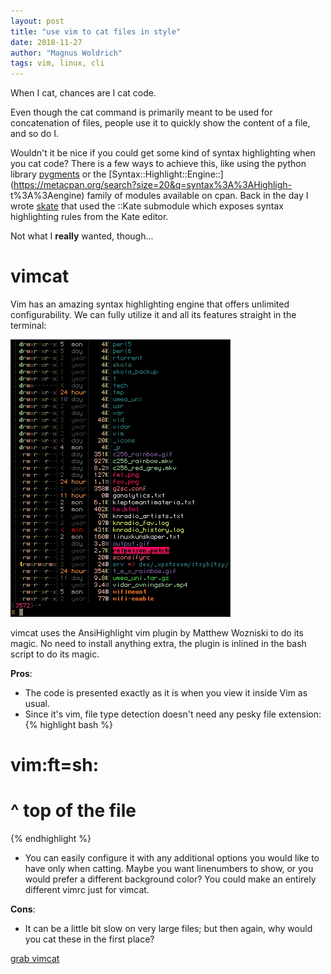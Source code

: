 ```yaml
---
layout: post
title: "use vim to cat files in style"
date: 2018-11-27
author: "Magnus Woldrich"
tags: vim, linux, cli
---
```


When I cat, chances are I cat code.

Even though the cat command is primarily meant to be used for
concatenation of files, people use it to quickly show the content
of a file, and so do I.

Wouldn't it be nice if you could get some kind of syntax highlighting
when you cat code? There is a few ways to achieve this, like using the
python library [pygments](http://pygments.org) or the [Syntax::Highlight::Engine::](https://metacpan.org/search?size=20&q=syntax%3A%3AHighligh-
t%3A%3Aengine) family of modules available on cpan. Back in the day I
wrote [skate](https://github.com/trapd00r/skate) that used the ::Kate
submodule which exposes syntax highlighting rules from the Kate editor.

Not what I **really** wanted, though...

# vimcat

Vim has an amazing syntax highlighting engine that offers unlimited
configurability. We can fully utilize it and all its features straight
in the terminal:

![image](/assets/vimcat.gif)

vimcat uses the AnsiHighlight vim plugin by Matthew Wozniski to do its
magic. No need to install anything extra, the plugin is inlined in the
bash script to do its magic.

**Pros**:

* The code is presented exactly as it is when you view it inside Vim as usual.
* Since it's vim, file type detection doesn't need any pesky file extension:
{% highlight bash %}
# vim:ft=sh:
# ^ top of the file
{% endhighlight %}
* You can easily configure it with any additional options you would like to have only when catting.
Maybe you want linenumbers to show, or you would prefer a different
background color? You could make an entirely different vimrc just
for vimcat.

**Cons**:

* It can be a little bit slow on very large files; but then again, why
  would you cat these in the first place?


[grab vimcat](https://github.com/trapd00r/vimcat)
